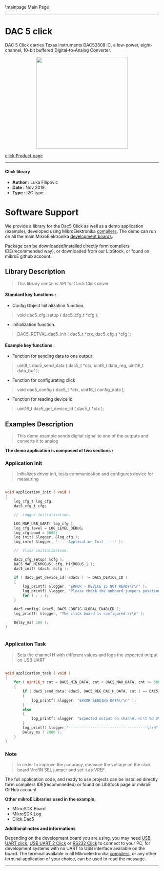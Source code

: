 \mainpage Main Page
 
 

---
# DAC 5 click

DAC 5 Click carries Texas Instruments DAC53608 IC, a low-power, eight-channel, 10-bit buffered Digital-to-Analog Converter. 

<p align="center">
  <img src="https://download.mikroe.com/images/click_for_ide/dac5_click.png" height=300px>
</p>

[click Product page](https://www.mikroe.com/dac-5-click)

---


#### Click library 

- **Author**        : Luka Filipovic
- **Date**          : Nov 2019.
- **Type**          : I2C type


# Software Support

We provide a library for the Dac5 Click 
as well as a demo application (example), developed using MikroElektronika 
[compilers](https://shop.mikroe.com/compilers). 
The demo can run on all the main MikroElektronika [development boards](https://shop.mikroe.com/development-boards).

Package can be downloaded/installed directly form compilers IDE(recommended way), or downloaded from our LibStock, or found on mikroE github account. 

## Library Description

> This library contains API for Dac5 Click driver.

#### Standard key functions :

- Config Object Initialization function.
> void dac5_cfg_setup ( dac5_cfg_t *cfg ); 
 
- Initialization function.
> DAC5_RETVAL dac5_init ( dac5_t *ctx, dac5_cfg_t *cfg );


#### Example key functions :

- Function for sending data to one output
> uint8_t dac5_send_data ( dac5_t *ctx, uint8_t data_reg, uint16_t data_buf );
 
- Function for configurating click
> void dac5_config ( dac5_t *ctx, uint16_t config_data );

- Function for reading device id
> uint16_t dac5_get_device_id ( dac5_t *ctx );

## Examples Description

> This demo example sends digital signal to one of the outputs and converts it to analog

**The demo application is composed of two sections :**

### Application Init 

> Initializes driver init, tests communication and configures device for measuring

```c

void application_init ( void )
{
    log_cfg_t log_cfg;
    dac5_cfg_t cfg;

    //  Logger initialization.

    LOG_MAP_USB_UART( log_cfg );
    log_cfg.level = LOG_LEVEL_DEBUG;
    log_cfg.baud = 9600;
    log_init( &logger, &log_cfg );
    log_info( &logger, "---- Application Init ----" );

    //  Click initialization.

    dac5_cfg_setup( &cfg );
    DAC5_MAP_MIKROBUS( cfg, MIKROBUS_1 );
    dac5_init( &dac5, &cfg );

    if ( dac5_get_device_id( &dac5 ) != DAC5_DEVICE_ID )
    {
        log_printf( &logger, "ERROR - DEVICE IS NOT READY\r\n" );
        log_printf( &logger, "Please check the onboard jumpers position.\r\n" );
        for ( ; ; );
    }

    dac5_config( &dac5, DAC5_CONFIG_GLOBAL_ENABLED );
    log_printf( &logger, "The click board is configured.\r\n" );

    Delay_ms( 100 );
}
  
```

### Application Task

> Sets the channel H with different values and logs the expected output on USB UART

```c

void application_task ( void )
{
    for ( uint16_t cnt = DAC5_MIN_DATA; cnt < DAC5_MAX_DATA; cnt += 500 )
    {
        if ( dac5_send_data( &dac5, DAC5_REG_DAC_H_DATA, cnt ) == DAC5_ERROR )
        {
            log_printf( &logger, "ERROR SENDING DATA\r\n" );
        }
        else
        {
            log_printf( &logger, "Expected output on channel H:\t %d mV\r\n", ( uint16_t )( ( ( float ) cnt / DAC5_MAX_DATA ) * dac5.vref ) );
        }
        log_printf( &logger,"------------------------------------\r\n" );
        Delay_ms ( 2000 );
    }
}  

```

### Note

> In order to improve the accuracy, measure the voltage on the click board VrefIN SEL jumper and set it as VREF.

The full application code, and ready to use projects can be  installed directly form compilers IDE(recommneded) or found on LibStock page or mikroE GitHub accaunt.

**Other mikroE Libraries used in the example:** 

- MikroSDK.Board
- MikroSDK.Log
- Click.Dac5

**Additional notes and informations**

Depending on the development board you are using, you may need 
[USB UART click](https://shop.mikroe.com/usb-uart-click), 
[USB UART 2 Click](https://shop.mikroe.com/usb-uart-2-click) or 
[RS232 Click](https://shop.mikroe.com/rs232-click) to connect to your PC, for 
development systems with no UART to USB interface available on the board. The 
terminal available in all Mikroelektronika 
[compilers](https://shop.mikroe.com/compilers), or any other terminal application 
of your choice, can be used to read the message.



---

